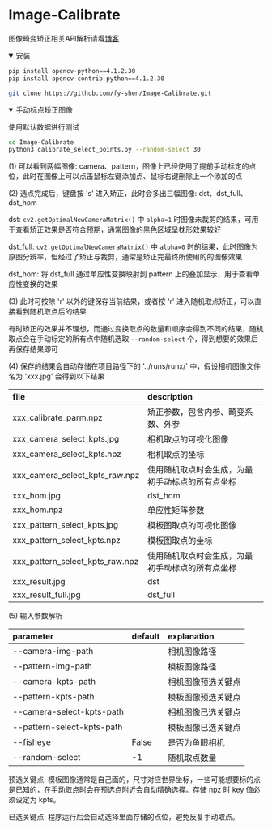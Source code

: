 # Image-Calibrate

图像畸变矫正相关API解析请看[博客](https://blog.csdn.net/weixin_43605641/article/details/128109213)

<details open>
<summary>安装</summary>

```bash
pip install opencv-python==4.1.2.30
pip install opencv-contrib-python==4.1.2.30
```

```bash
git clone https://github.com/fy-shen/Image-Calibrate.git
```

</details>

<details open>
<summary>手动标点矫正图像</summary>


使用默认数据进行测试

```bash
cd Image-Calibrate
python3 calibrate_select_points.py --random-select 30
```

(1) 可以看到两幅图像: camera、pattern，图像上已经使用了提前手动标定的点位，此时在图像上可以点击鼠标左键添加点、鼠标右键删除上一个添加的点

(2) 选点完成后，键盘按 's' 进入矫正，此时会多出三幅图像: dst、dst_full、dst_hom

dst: <code>cv2.getOptimalNewCameraMatrix()</code> 中 <code>alpha=1</code> 时图像未裁剪的结果，可用于查看矫正效果是否符合预期，通常图像的黑色区域呈枕形效果较好

dst_full: <code>cv2.getOptimalNewCameraMatrix()</code> 中 <code>alpha=0</code> 时的结果，此时图像为原图分辨率，但经过了矫正与裁剪，通常是矫正完最终所使用的的图像效果

dst_hom: 将 dst_full 通过单应性变换映射到 pattern 上的叠加显示，用于查看单应性变换的效果

(3) 此时可按除 'r' 以外的键保存当前结果，或者按 'r' 进入随机取点矫正，可以直接看到随机取点后的结果

有时矫正的效果并不理想，而通过变换取点的数量和顺序会得到不同的结果，随机取点会在手动标定的所有点中随机选取 <code>--random-select</code> 个，得到想要的效果后再保存结果即可

(4) 保存的结果会自动存储在项目路径下的 '../runs/runx/' 中，假设相机图像文件名为 'xxx.jpg' 会得到以下结果

| file                             | description  |
| :------------------------------- | :----------- |
| xxx_calibrate_parm.npz           | 矫正参数，包含内参、畸变系数、外参 |
| xxx_camera_select_kpts.jpg       | 相机取点的可视化图像 |
| xxx_camera_select_kpts.npz       | 相机取点的坐标 |
| xxx_camera_select_kpts_raw.npz   | 使用随机取点时会生成，为最初手动标点的所有点坐标 |
| xxx_hom.jpg                      | dst_hom |
| xxx_hom.npz                      | 单应性矩阵参数 |
| xxx_pattern_select_kpts.jpg      | 模板图取点的可视化图像 |
| xxx_pattern_select_kpts.npz      | 模板图取点的坐标 |
| xxx_pattern_select_kpts_raw.npz  | 使用随机取点时会生成，为最初手动标点的所有点坐标 |
| xxx_result.jpg                   | dst |
| xxx_result_full.jpg              | dst_full |

(5) 输入参数解析

| parameter                   | default | explanation     |
| :-------------------------- | :------ | :-------------- |
| --camera-img-path           |         | 相机图像路径      |
| --pattern-img-path          |         | 模板图像路径      |
| --camera-kpts-path          |         | 相机图像预选关键点 |
| --pattern-kpts-path         |         | 模板图像预选关键点 |
| --camera-select-kpts-path   |         | 相机图像已选关键点 |
| --pattern-select-kpts-path  |         | 模板图像已选关键点 |
| --fisheye                   | False   | 是否为鱼眼相机    |
| --random-select             | -1      | 随机取点数量      |

预选关键点: 模板图像通常是自己画的，尺寸对应世界坐标，一些可能想要标的点是已知的，在手动取点时会在预选点附近会自动精确选择。存储 npz 时 key 值必须设定为 kpts。

已选关键点: 程序运行后会自动选择里面存储的点位，避免反复手动取点。

</details>
